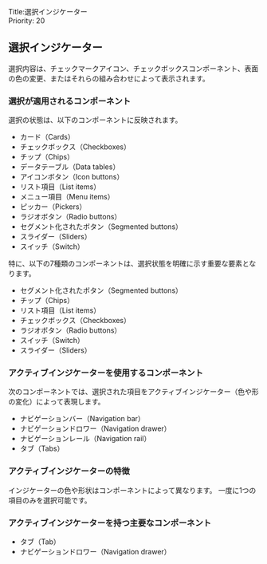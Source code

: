Title:選択インジケーター  
Priority: 20

## 選択インジケーター
選択内容は、チェックマークアイコン、チェックボックスコンポーネント、表面の色の変更、またはそれらの組み合わせによって表示されます。

### 選択が適用されるコンポーネント
選択の状態は、以下のコンポーネントに反映されます。
 - カード（Cards）
 - チェックボックス（Checkboxes）
 - チップ（Chips）
 - データテーブル（Data tables）
 - アイコンボタン（Icon buttons）
 - リスト項目（List items）
 - メニュー項目（Menu items）
 - ピッカー（Pickers）
 - ラジオボタン（Radio buttons）
 - セグメント化されたボタン（Segmented buttons）
 - スライダー（Sliders）
 - スイッチ（Switch）

   
特に、以下の7種類のコンポーネントは、選択状態を明確に示す重要な要素となります。  
 - セグメント化されたボタン（Segmented buttons）
 - チップ（Chips）
 - リスト項目（List items）
 - チェックボックス（Checkboxes）
 - ラジオボタン（Radio buttons）
 - スイッチ（Switch）
 - スライダー（Sliders）

### アクティブインジケーターを使用するコンポーネント
次のコンポーネントでは、選択された項目をアクティブインジケーター（色や形の変化）によって表現します。

 - ナビゲーションバー（Navigation bar）
 - ナビゲーションドロワー（Navigation drawer）
 - ナビゲーションレール（Navigation rail）
 - タブ（Tabs）

### アクティブインジケーターの特徴
インジケーターの色や形状はコンポーネントによって異なります。
一度に1つの項目のみを選択可能です。

### アクティブインジケーターを持つ主要なコンポーネント
 - タブ（Tab）
 - ナビゲーションドロワー（Navigation drawer）
